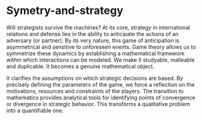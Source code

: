 # Symetry-and-strategy

Will strategists survive the machines?
At its core, strategy in international relations and defense lies in the ability to anticipate the actions of an adversary (or partner). By its very nature, this game of anticipation is asymmetrical and sensitive to unforeseen events. Game theory allows us to symmetrize these dynamics by establishing a mathematical framework within which interactions can be modeled. We make it studyable, malleable and duplicable. It becomes a genuine mathematical object.

It clarifies the assumptions on which strategic decisions are based. By precisely defining the parameters of the game, we force a reflection on the motivations, resources and constraints of the players. The transition to mathematics provides analytical tools for identifying points of convergence or divergence in strategic behavior. This transforms a qualitative problem into a quantifiable one.
